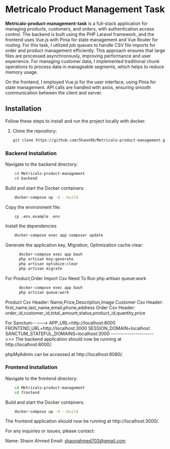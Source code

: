 # Metricalo Product Management Task

**Metricalo-product-management-task** is a full-stack application for managing products, customers, and orders, with authentication access control. The backend is built using the PHP Laravel framework, and the frontend uses Vue.js with Pinia for state management and Vue Router for routing.
For this task, I utilized job queues to handle CSV file imports for order and product management efficiently. This approach ensures that large files are processed asynchronously, improving performance and user experience. For managing customer data, I implemented traditional chunk operations to process data in manageable segments, which helps to reduce memory usage.

On the frontend, I employed Vue.js for the user interface, using Pinia for state management. API calls are handled with axios, ensuring smooth communication between the client and server.


## Installation

Follow these steps to install and run the project locally with docker.

1. Clone the repository:

   ```bash
   git clone https://github.com/Shaon99/Metricalo-product-management.git
   ```

### Backend Installation

Navigate to the backend directory:

```bash
    cd Metricalo-product-management
    cd backend
```

Build and start the Docker containers:

```bash
    docker-compose up -d --build
```

Copy the environment file:

```bash
    cp .env.example .env
```

Install the dependencies

```bash
    docker-compose exec app composer update
```

Generate the application key, Migration, Optimization cache clear:

```bash
      docker-compose exec app bash
      php artisan key:generate
      php artisan optimize:clear
      php artisan migrate
```

For Product,Order Import Csv Need To Run php artisan queue:work

```bash
      docker-compose exec app bash
      php artisan queue:work
```

Product Csv Header: Name,Price,Description,Image
Customer Csv Header: first_name,last_name,email,phone,address
Order Csv Header: order_id,customer_id,total_amount,status,product_id,quantity,price

For Sanctum----->
APP_URL=http://localhost:8000
FRONTEND_URL=http://localhost:3000
SESSION_DOMAIN=localhost
SANCTUM_STATEFUL_DOMAINS=localhost:3000
--------------------->>>
The backend application should now be running at http://localhost:8000/.

phpMyAdmin can be accessed at http://localhost:8080/.

### Frontend Installation

Navigate to the frontend directory:

```bash
    cd Metricalo-product-management
    cd frontend
```

Build and start the Docker containers:

```bash
    docker-compose up -d --build
```

The frontend application should now be running at http://localhost:3000/.

For any inquiries or issues, please contact:

Name: Shaon Ahmed
Email: shaonahmed703@gmail.com
